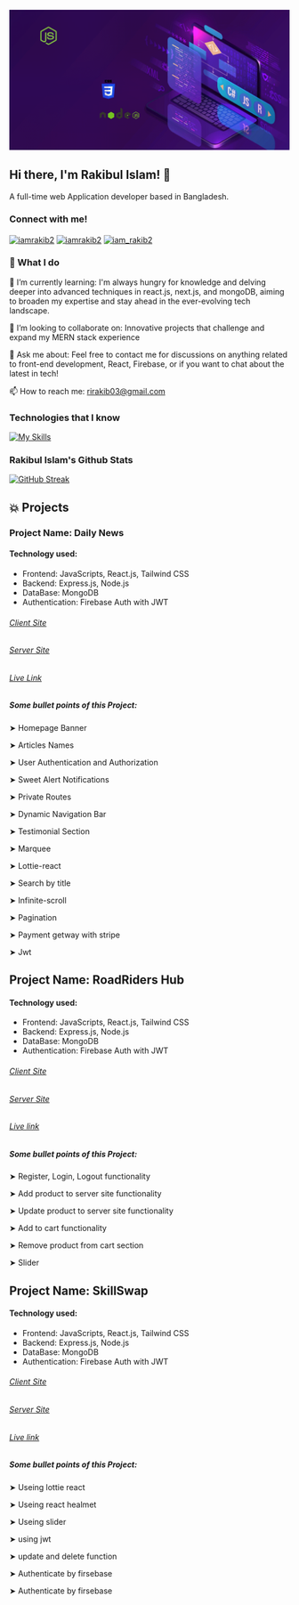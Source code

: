 
![Rakibul Islam!](https://raw.githubusercontent.com/Rakibulislam1/Rakibulislam1/main/assets/Animated-gif.gif "Rakibul Islam")

## Hi there, I'm Rakibul Islam! 👋
A full-time web Application developer based in Bangladesh.

### Connect with me!
<p align="left">
<a href="https://linkedin.com/in/iamrakib2" target="blank"><img align="center" src="https://raw.githubusercontent.com/rahuldkjain/github-profile-readme-generator/master/src/images/icons/Social/linked-in-alt.svg" alt="iamrakib2" height="30" width="40" /></a>
<a href="https://fb.com/iamrakib2" target="blank"><img align="center" src="https://raw.githubusercontent.com/rahuldkjain/github-profile-readme-generator/master/src/images/icons/Social/facebook.svg" alt="iamrakib2" height="30" width="40" /></a>
<a href="https://instagram.com/iam_rakib2" target="blank"><img align="center" src="https://raw.githubusercontent.com/rahuldkjain/github-profile-readme-generator/master/src/images/icons/Social/instagram.svg" alt="iam_rakib2" height="30" width="40" /></a>
</p>

### 🚀 What I do

🌱 I’m currently learning: I'm always hungry for knowledge and delving deeper into advanced techniques in react.js, next.js, and mongoDB, aiming to broaden my expertise and stay ahead in the ever-evolving tech landscape.

👯 I’m looking to collaborate on: Innovative projects that challenge and expand my MERN stack experience

💬 Ask me about:  Feel free to contact me for discussions on anything related to front-end development, React, Firebase, or if you want to chat about the latest in tech!

📫 How to reach me: rirakib03@gmail.com

### Technologies that I know

[![My Skills](https://skillicons.dev/icons?i=html,css,tailwind,js,react,nodejs,express,firebase,mongodb,=light)]()


### Rakibul Islam's Github Stats

<p align="left">
<a href="https://git.io/streak-stats"><img src="https://github-readme-streak-stats.herokuapp.com?user=Rakibulislam1&theme=ambient-gradient&hide_border=true" alt="GitHub Streak" /></a>
</p>

## 💥 Projects

### Project Name: Daily News
#### Technology used: 
- Frontend: JavaScripts, React.js, Tailwind CSS
- Backend: Express.js, Node.js
- DataBase: MongoDB
- Authentication: Firebase Auth with JWT

###### [Client Site](https://github.com/Rakibulislam1/Daily-News)

###### [Server Site](https://github.com/Rakibulislam1/Daily-News-server)

###### [Live Link](https://dummy-d6041.web.app/)

##### Some bullet points of this Project:

➤ Homepage Banner

➤ Articles Names

➤ User Authentication and Authorization

➤ Sweet Alert Notifications

➤ Private Routes

➤ Dynamic Navigation Bar

➤ Testimonial Section

➤ Marquee

➤ Lottie-react

➤ Search by title

➤ Infinite-scroll

➤ Pagination

➤ Payment getway with stripe

➤ Jwt

## Project Name: RoadRiders Hub

#### Technology used: 
- Frontend: JavaScripts, React.js, Tailwind CSS
- Backend: Express.js, Node.js
- DataBase: MongoDB
- Authentication: Firebase Auth with JWT

###### [Client Site](https://github.com/Rakibulislam1/RoadRiders-Hub-Client)

###### [Server Site](https://github.com/Rakibulislam1/RoadRiders-Hub-Server)

###### [Live link](https://roadridershub.web.app/)

##### Some bullet points of this Project:
➤ Register, Login, Logout functionality

➤ Add product to server site functionality

➤ Update product to server site functionality

➤ Add to cart functionality

➤ Remove product from cart section

➤ Slider


## Project Name: SkillSwap

#### Technology used: 
- Frontend: JavaScripts, React.js, Tailwind CSS
- Backend: Express.js, Node.js
- DataBase: MongoDB
- Authentication: Firebase Auth with JWT

###### [Client Site](https://github.com/Rakibulislam1/SkillSwap-Cilent)

###### [Server Site](https://github.com/Rakibulislam1/SkillSwap-Server)

###### [Live link](https://swap-4ede7.web.app/)

##### Some bullet points of this Project:
➤ Useing lottie react

➤ Useing react healmet

➤ Useing slider

➤ using jwt

➤ update and delete function

➤ Authenticate by firsebase

➤ Authenticate by firsebase



